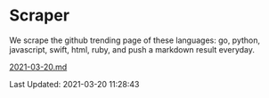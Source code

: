 # Scraper

We scrape the github trending page of these languages: go, python, javascript, swift, html, ruby, and push a markdown result everyday.

[2021-03-20.md](https://github.com/henson/Scraper/blob/master/2021-03-20.md)

Last Updated: 2021-03-20 11:28:43
